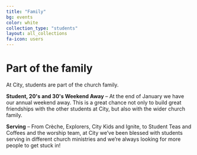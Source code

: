 ```yaml
---
title: "Family"
bg: events
color: white
collection_type: "students"
layout: all_collections
fa-icon: users
---
```


# Part of the family
At City, students are part of the church family.

**Student, 20's and 30's Weekend Away** – At the end of January we have our annual weekend away. This is a great
chance not only to build great friendships with the other students at City, but also with the wider church
family.

**Serving** – From Crèche, Explorers, City Kids and Ignite, to Student Teas and Coffees and the worship team, at City
we’ve been blessed with students serving in different church ministries and we’re always looking for more
people to get stuck in!
